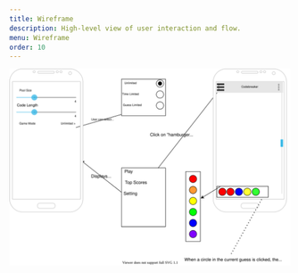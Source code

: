 ```yaml
---
title: Wireframe
description: High-level view of user interaction and flow.
menu: Wireframe
order: 10
---
```


[![Wireframe diagram](images/wireframe.svg)](pdf/wireframe.pdf)